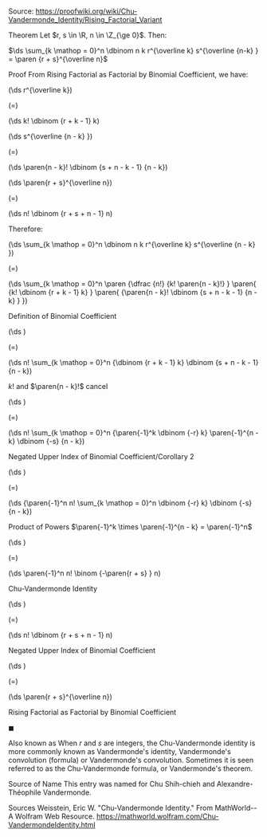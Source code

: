 # 

Source: https://proofwiki.org/wiki/Chu-Vandermonde_Identity/Rising_Factorial_Variant



Theorem
Let $r, s \in \R, n \in \Z_{\ge 0}$.
Then:

$\ds \sum_{k \mathop = 0}^n \dbinom n k r^{\overline k} s^{\overline {n-k} } = \paren {r + s}^{\overline n}$


Proof
From Rising Factorial as Factorial by Binomial Coefficient, we have:














\(\ds r^{\overline k}\)

\(=\)







\(\ds k! \dbinom {r + k - 1} k\)




















\(\ds s^{\overline {n - k} }\)

\(=\)







\(\ds \paren{n - k}! \dbinom {s + n - k - 1} {n - k}\)




















\(\ds \paren{r + s}^{\overline n}\)

\(=\)







\(\ds n! \dbinom {r + s + n - 1} n\)









Therefore:














\(\ds \sum_{k \mathop = 0}^n \dbinom n k r^{\overline k} s^{\overline {n - k} }\)

\(=\)







\(\ds \sum_{k \mathop = 0}^n \paren {\dfrac {n!} {k! \paren{n - k}!} } \paren{ {k! \dbinom {r + k - 1} k} } \paren{ {\paren{n - k}! \dbinom {s + n - k - 1} {n - k} } }\)





Definition of Binomial Coefficient














\(\ds \)

\(=\)







\(\ds n! \sum_{k \mathop = 0}^n {\dbinom {r + k - 1} k} \dbinom {s + n - k - 1} {n - k}\)





$k!$ and $\paren{n - k}!$ cancel














\(\ds \)

\(=\)







\(\ds n! \sum_{k \mathop = 0}^n {\paren{-1}^k \dbinom {-r} k} \paren{-1}^{n - k} \dbinom {-s} {n - k}\)





Negated Upper Index of Binomial Coefficient/Corollary 2














\(\ds \)

\(=\)







\(\ds {\paren{-1}^n n! \sum_{k \mathop = 0}^n \dbinom {-r} k} \dbinom {-s} {n - k}\)





Product of Powers $\paren{-1}^k \times \paren{-1}^{n - k} = \paren{-1}^n$














\(\ds \)

\(=\)







\(\ds \paren{-1}^n n! \binom {-\paren{r + s} } n\)





Chu-Vandermonde Identity














\(\ds \)

\(=\)







\(\ds n! \dbinom {r + s + n - 1} n\)





Negated Upper Index of Binomial Coefficient














\(\ds \)

\(=\)







\(\ds \paren{r + s}^{\overline n}\)





Rising Factorial as Factorial by Binomial Coefficient



$\blacksquare$


Also known as
When $r$ and $s$ are integers, the Chu-Vandermonde identity is more commonly known as Vandermonde's identity, Vandermonde's convolution (formula) or Vandermonde's convolution.
Sometimes it is seen referred to as the Chu-Vandermonde formula, or Vandermonde's theorem.


Source of Name
This entry was named for Chu Shih-chieh and Alexandre-Théophile Vandermonde.


Sources
Weisstein, Eric W. "Chu-Vandermonde Identity." From MathWorld--A Wolfram Web Resource.  https://mathworld.wolfram.com/Chu-VandermondeIdentity.html




